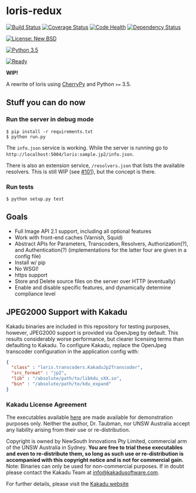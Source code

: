 # loris-redux

[![Build Status](https://travis-ci.org/jpstroop/loris-redux.svg?branch=master)](https://travis-ci.org/jpstroop/loris-redux) [![Coverage Status](https://coveralls.io/repos/github/jpstroop/loris-redux/badge.svg?branch=master)](https://coveralls.io/github/jpstroop/loris-redux?branch=master)
[![Code Health](https://landscape.io/github/jpstroop/loris-redux/master/landscape.svg?style=flat)](https://landscape.io/github/jpstroop/loris-redux/master)
[![Dependency Status](https://gemnasium.com/badges/github.com/jpstroop/loris-redux.svg)](https://gemnasium.com/github.com/jpstroop/loris-redux)

[![License: New BSD](https://img.shields.io/badge/license-New%20BSD-blue.svg)](https://github.com/jpstroop/loris-redux/blob/master/LICENSE.txt)

[![Python 3.5](https://img.shields.io/badge/python-3.5-yellow.svg)](https://img.shields.io/badge/python-3.5-yellow.svg)

[![Ready](https://badge.waffle.io/jpstroop/loris-redux.svg?label=ready&title=Ready)](http://waffle.io/jpstroop/loris-redux)


__WIP!__

A rewrite of loris using [CherryPy](http://cherrypy.org/) and Python `>=` 3.5.

## Stuff you can do now

### Run the server in debug mode

```
$ pip install -r requirements.txt
$ python run.py
```

The `info.json` service is working. While the server is running go to `http://localhost:5004/loris:sample.jp2/info.json`.

There is also an extension service, `/resolvers.json` that lists the available resolvers. This is still WIP (see [#101](https://github.com/jpstroop/loris-redux/issues/101)), but the concept is there.

### Run tests

```
$ python setup.py test
```

## Goals
 * Full Image API 2.1 support, including all optional features
 * Work with front-end caches (Varnish, Squid)
 * Abstract APIs for Parameters, Transcoders, Resolvers, Authorization(?), and Authentication(?) (implementations for the latter four are given in a config file)
 * Install w/ pip
 * No WSGI!
 * https support
 * Store and Delete source files on the server over HTTP (eventually)
 * Enable and disable specific features, and dynamically determine compliance level

 ## JPEG2000 Support with Kakadu

 Kakadu binaries are included in this repository for testing purposes, however, JPEG2000 support is provided via OpenJpeg by default. This results  considerably worse performance, but clearer licensing terms than defaulting to Kakadu. To configure Kakadu, replace the OpenJpeg transcoder configuration in the application config with:

 ```json
 {
   "class" : "loris.transcoders.KakaduJp2Transcoder",
   "src_format" : "jp2",
   "lib" : "/absolute/path/to/libkdu_vXX.so",
   "bin" : "/absolute/path/to/kdu_expand"
 }
 ```

 ###  Kakadu License Agreement

 The executables available [here](http://kakadusoftware.com/downloads/) are made available for demonstration purposes only. Neither the author, Dr. Taubman, nor UNSW Australia accept any liability arising from their use or re-distribution.

 Copyright is owned by NewSouth Innovations Pty Limited, commercial arm of the UNSW Australia in Sydney. __You are free to trial these executables and even to re-distribute them, so long as such use or re-distribution is accompanied with this copyright notice and is not for commercial gain.__ Note: Binaries can only be used for non-commercial purposes. If in doubt please contact the Kakadu Team at [info@kakadusoftware.com](mailto:info@kakadusoftware.com).

 For further details, please visit the [Kakadu website](http://www.kakadusoftware.com/)
